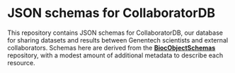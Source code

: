 # JSON schemas for CollaboratorDB

This repository contains JSON schemas for CollaboratorDB,
our database for sharing datasets and results between Genentech scientists and external collaborators.
Schemas here are derived from the [**BiocObjectSchemas**](https://github.com/ArtifactDB/BiocObjectSchemas) repository,
with a modest amount of additional metadata to describe each resource.
